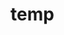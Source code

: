 # temp










































































































































































































































































































































































































































